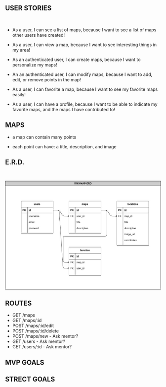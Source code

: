 ## USER STORIES

<br>

* As a user, I can see a list of maps, because I want to see a list of maps other users have created!

* As a user, I can view a map, because I want to see interesting things in my area!

* As an authenticated user, I can create maps, because I want to personalize my maps!

* An an authenticated user, I can modify maps, because I want to add, edit, or remove points in the map!

* As a user, I can favorite a map, because I want to see my favorite maps easily!

* As a user, I can have a profile, because I want to be able to indicate my favorite maps, and the maps I have contributed to!

## MAPS

* a map can contain many points

* each point can have: a title, description, and image

## E.R.D.

<br>

!["WIKI-MAP-ERD"](https://github.com/davemgj84/Midterm-LHL/blob/master/planning/WIKI-MAP.jpg?raw=true)

## ROUTES

* GET /maps
* GET /maps/:id
* POST /maps/:id/edit
* POST /maps/:id/delete
* POST /maps/new - Ask mentor?
* GET /users - Ask mentor?
* GET /users/:id - Ask mentor?

## MVP GOALS

## STRECT GOALS
